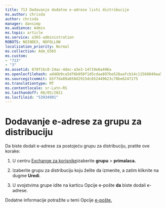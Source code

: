 ```yaml
---
title: 713 Dodavanje dodatne e-adrese listi distribucije
ms.author: chrisda
author: chrisda
manager: dansimp
ms.audience: Admin
ms.topic: article
ms.service: o365-administration
ROBOTS: NOINDEX, NOFOLLOW
localization_priority: Normal
ms.collection: Adm_O365
ms.custom:
- "713"
- "3"
ms.assetid: 870f16c0-24ac-4dec-a3e3-14719e6a496a
ms.openlocfilehash: ad46b9ca5df6b050f1d5cdaa897be528aafcb14c11568049aa512c4f65645392
ms.sourcegitcommit: b5f7da89a650d2915dc652449623c78be6247175
ms.translationtype: MT
ms.contentlocale: sr-Latn-RS
ms.lasthandoff: 08/05/2021
ms.locfileid: "53934991"
---
```

# <a name="add-an-email-address-for-a-distribution-group"></a>Dodavanje e-adrese za grupu za distribuciju

Da biste dodali e-adrese za postojeću grupu za distribuciju, pratite ove korake:

1. U centru [Exchange za korisnike](https://outlook.office365.com/ecp/)izaberite **grupu** \> **primalaca.**

2. Izaberite grupu za distribuciju koju želite da izmenite, a zatim kliknite na dugme **Uredi**.

3. U svojstvima grupe idite na karticu Opcije e-pošte **da** biste dodali e-adrese. 

Dodatne informacije potražite u temi Opcije [e-pošte.](https://technet.microsoft.com/library/bb124513.aspx#emailoptions)
